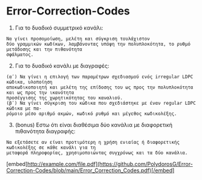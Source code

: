 # Error-Correction-Codes

1. Για το δυαδικό συμμετρικό κανάλι: 

```
Να γίνει προσομοίωση, μελέτη και σύγκριση τουλάχιστον
δύο γραμμικών κωδίκων, λαμβάνοντας υπόψη την πολυπλοκότητα, το ρυθμό μετάδοσης και την πιθανότητα
σφάλματος.
```

2. Για το δυαδικό κανάλι με διαγραφές:

```
(αʹ) Να γίνει η επιλογή των παραμέτρων σχεδιασμού ενός irregular LDPC κώδικα, υλοποίηση
αποκωδικοποιητή και μελέτη της επίδοσης του ως προς την πολυπλοκότητα και ως προς την ικανότητα
προσέγγισης της χωρητικότητας του καναλιού.
(βʹ) Να γίνει σύγκριση του κώδικα που σχεδιάστηκε με έναν regular LDPC κώδικα με πα-
ρόμοιο μέσο αριθμό ακμών, κωδικό ρυθμό και μέγεθος κωδικολέξης.
```
3. (bonus) ́Εστω ότι είναι διαθέσιμα δύο κανάλια με διαφορετική πιθανότητα διαγραφής:
 
```
Nα εξετάσετε αν είναι προτιμότερη η χρήση ενιαίας ή διαφορετικής κωδικολέξης σε κάθε κανάλι για τη
μεταφορά πληροφορίας, χρησιμοποιώντας συγχρόνως και τα δύο κανάλια.
```

[embed]http://example.com/file.pdf](https://github.com/PolydorosG/Error-Correction-Codes/blob/main/Error_Correction_Codes.pdf)[/embed]

